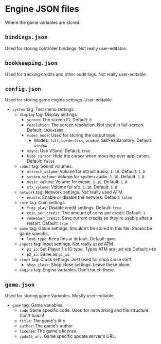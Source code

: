 # Engine JSON files
Where the game variables are stored.

## `bindings.json`
Used for storing controller bindings. Not really user-editable.

## `bookkeeping.json`
Used for tracking credits and other audit logs. Not really user-editable.

## `config.json`
Used for storing game engine settings. User-editable.

- `system` tag: Test menu settings.
    - `display` tag: Display settings.
        - `screen`: The screen ID. Default: `0`
        - `resolution`: The screen resolution. Not used in full-screen. Default: `1920x1080`
        - `video_mode`: Used for storing the output type.
            - Modes: `full`, `borderless`, `window`. Self-explanatory. Default: `window`
        - `vsync`: Use VSync. Default: `true`
        - `hide_cursor`: Hide the cursor when mousing-over application. Default: `false`
    - `sound` tag: Sound volumes.
        - `attract_volume`: Volume for attract audio. `1-10`. Default: `1.0`
        - `system_volume`: Volume for system audio. `1-10`. Default: `1.0`
        - `music_volume`: Volume for music. `1-10`. Default: `1.0`
        - `sfx_volume`: Volume for sfx. `1-10`. Default: `1.0`
    - `network` tag: Network settings. Not really used ATM.
        - `enable`: Enable or disable the network. Default: `false`
    - `coin` tag: Coin settings.
        - `free_play`: Disable credit settings. Default: `true`
        - `coin_per_credit`: The amount of coins per credit. Default: `1`
        - `remember_credit`: Save current credits so they're usable after a restart. Default: `true`
    - `game` tag: Game settings. Shouldn't be stored in this file. Should be game specific.
        - `load_type`: Keep this at default. Default: `game`
    - `inputs` tag: Input settings. Not really used ATM.
        - `p1_io`: Set Player 1's IO type. Types ATM are just `HID` Default: `HID`
        - `p2_io`: Same as `p1_io`.
    - `clock` tag: Clock settings. Just used for shop close stuff.
        - `shop_close`: Shop close settings. Leave these alone.
    - `engine` tag: Engine variables. Don't touch these.

## `game.json`
Used for storing game Variables. Mostly user-editable.

- `game` tag: Game variables.
    - `code` Game specific code. Used for networking and file structure. Don't touch!
    - `title`: The game's title.
    - `author`: The game's author.
    - `license`: The game's license.
    - `update_url`: Game specific update server's URL.
